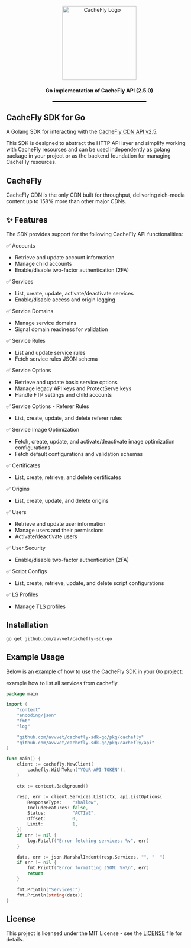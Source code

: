 <p align="center">
  <img src="https://www.cachefly.com/wp-content/uploads/2023/10/Thumbnail-About-Us-Video.png" alt="CacheFly Logo" width="200"/>
</p>

<h4 align="center">Go implementation of CacheFly API (2.5.0)</h4>

<hr style="width: 50%; border: 1px solid #000; margin: 20px auto;">

## CacheFly SDK for Go

A Golang SDK for interacting with the [CacheFly CDN API v2.5](https://portal.cachefly.com/api/2.5/docs/).

This SDK is designed to abstract the HTTP API layer and simplify working with CacheFly resources 
and can be used independently as golang package in your project or as the backend foundation for managing CacheFly resources. 

## CacheFly

CacheFly CDN is the only CDN built for throughput, delivering rich-media content up to 158% more than other major CDNs.

## ✨ Features

The SDK provides support for the following CacheFly API functionalities:

✅ Accounts
  - Retrieve and update account information
  - Manage child accounts
  - Enable/disable two-factor authentication (2FA)

✅ Services
  - List, create, update, activate/deactivate services
  - Enable/disable access and origin logging

✅ Service Domains
  - Manage service domains
  - Signal domain readiness for validation

✅ Service Rules
  - List and update service rules
  - Fetch service rules JSON schema

✅ Service Options
  - Retrieve and update basic service options
  - Manage legacy API keys and ProtectServe keys
  - Handle FTP settings and child accounts

✅ Service Options - Referer Rules
  - List, create, update, and delete referer rules

✅ Service Image Optimization
  - Fetch, create, update, and activate/deactivate image optimization configurations
  - Fetch default configurations and validation schemas

✅ Certificates
  - List, create, retrieve, and delete certificates

✅ Origins
  - List, create, update, and delete origins

✅ Users
  - Retrieve and update user information
  - Manage users and their permissions
  - Activate/deactivate users

✅ User Security
  - Enable/disable two-factor authentication (2FA)

✅ Script Configs
  - List, create, retrieve, update, and delete script configurations

✅ LS Profiles
  - Manage TLS profiles

## Installation

```bash
go get github.com/avvvet/cachefly-sdk-go

```

## Example Usage

Below is an example of how to use the CacheFly SDK in your Go project:

example how to list all services from cachefly.

```go
package main

import (
	"context"
	"encoding/json"
	"fmt"
	"log"

	"github.com/avvvet/cachefly-sdk-go/pkg/cachefly"
	"github.com/avvvet/cachefly-sdk-go/pkg/cachefly/api"
)

func main() {
	client := cachefly.NewClient(
		cachefly.WithToken("YOUR-API-TOKEN"),
	)

	ctx := context.Background()

	resp, err := client.Services.List(ctx, api.ListOptions{
		ResponseType:    "shallow",
		IncludeFeatures: false,
		Status:          "ACTIVE",
		Offset:          0,
		Limit:           1,
	})
	if err != nil {
		log.Fatalf("Error fetching services: %v", err)
	}

	data, err := json.MarshalIndent(resp.Services, "", "  ")
	if err != nil {
		fmt.Printf("Error formatting JSON: %v\n", err)
		return
	}

	fmt.Println("Services:")
	fmt.Println(string(data))
}

```

## License

This project is licensed under the MIT License - see the [LICENSE](LICENSE) file for details.